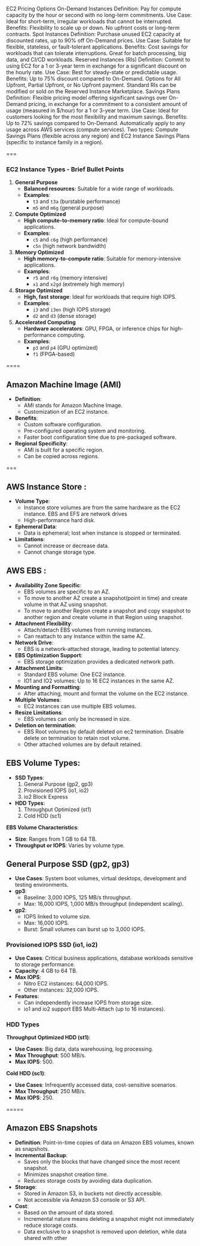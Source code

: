 EC2 Pricing Options
On-Demand Instances
Definition: Pay for compute capacity by the hour or second with no long-term commitments.
Use Case: Ideal for short-term, irregular workloads that cannot be interrupted.
Benefits:
Flexibility to scale up or down.
No upfront costs or long-term contracts.
Spot Instances
Definition: Purchase unused EC2 capacity at discounted rates, up to 90% off On-Demand prices.
Use Case: Suitable for flexible, stateless, or fault-tolerant applications.
Benefits:
Cost savings for workloads that can tolerate interruptions.
Great for batch processing, big data, and CI/CD workloads.
Reserved Instances (RIs)
Definition: Commit to using EC2 for a 1 or 3-year term in exchange for a significant discount on the hourly rate.
Use Case: Best for steady-state or predictable usage.
Benefits:
Up to 75% discount compared to On-Demand.
Options for All Upfront, Partial Upfront, or No Upfront payment.
Standard RIs can be modified or sold on the Reserved Instance Marketplace.
Savings Plans
Definition: Flexible pricing model offering significant savings over On-Demand pricing, in exchange for a commitment to a consistent amount of usage (measured in $/hour) for a 1 or 3-year term.
Use Case: Ideal for customers looking for the most flexibility and maximum savings.
Benefits:
Up to 72% savings compared to On-Demand.
Automatically apply to any usage across AWS services (compute services).
Two types: Compute Savings Plans (flexible across any region) and EC2 Instance Savings Plans (specific to instance family in a region).

===
### EC2 Instance Types - Brief Bullet Points

1. **General Purpose**
    - **Balanced resources**: Suitable for a wide range of workloads.
    - **Examples**:
        - `t3` and `t3a` (burstable performance)
        - `m5` and `m6g` (general purpose)
2. **Compute Optimized**
    - **High compute-to-memory ratio**: Ideal for compute-bound applications.
    - **Examples**:
        - `c5` and `c6g` (high performance)
        - `c5n` (high network bandwidth)
3. **Memory Optimized**
    - **High memory-to-compute ratio**: Suitable for memory-intensive applications.
    - **Examples**:
        - `r5` and `r6g` (memory intensive)
        - `x1` and `x2gd` (extremely high memory)
4. **Storage Optimized**
    - **High, fast storage**: Ideal for workloads that require high IOPS.
    - **Examples**:
        - `i3` and `i3en` (high IOPS storage)
        - `d2` and `d3` (dense storage)
5. **Accelerated Computing**
    - **Hardware accelerators**: GPU, FPGA, or inference chips for high-performance computing.
    - **Examples**:
        - `p3` and `p4` (GPU optimized)
        - `f1` (FPGA-based)



====
## Amazon Machine Image (AMI)

- **Definition**:
    - AMI stands for Amazon Machine Image.
    - Customization of an EC2 instance.
- **Benefits**:
    - Custom software configuration.
    - Pre-configured operating system and monitoring.
    - Faster boot configuration time due to pre-packaged software.
- **Regional Specificity**:
    - AMI is built for a specific region.
    - Can be copied across regions.


===
## **AWS Instance Store :**

- **Volume Type**:
    - Instance store volumes are from the same hardware as the EC2 instance. EBS and EFS are network drives
    - High-performance hard disk.
- **Ephemeral Data**:
    - Data is ephemeral; lost when instance is stopped or terminated.
- **Limitations**:
    - Cannot increase or decrease data.
    - Cannot change storage type.

## **AWS EBS :**

- **Availability Zone Specific**:
    - EBS volumes are specific to an AZ.
    - To move to another AZ  create a snapshot(point in time) and create volume in that AZ using snapshot.
    - To move to another Region  create a snapshot and copy snapshot to another region and create volume in that Region using snapshot.
- **Attachment Flexibility**:
    - Attach/detach EBS volumes from running instances.
    - Can reattach to any instance within the same AZ.
- **Network Drive**:
    - EBS is a network-attached storage, leading to potential latency.
- **EBS Optimization Support**:
    - EBS storage optimization provides a dedicated network path.
- **Attachment Limits**:
    - Standard EBS volume: One EC2 instance.
    - IO1 and IO2 volumes: Up to 16 EC2 instances in the same AZ.
- **Mounting and Formatting**:
    - After attaching, mount and format the volume on the EC2 instance.
- **Multiple Volumes**:
    - EC2 instances can use multiple EBS volumes.
- **Resize Limitations**:
    - EBS volumes can only be increased in size.
- **Deletion on termination**:
    - EBS Root volumes by default deleted on ec2 termination. Disable delete on termination to retain root volume.
    - Other attached volumes are by default retained.

## **EBS Volume Types**:

- **SSD Types**:
    1. General Purpose (gp2, gp3)
    2. Provisioned IOPS (io1, io2)
    3. io2 Block Express
- **HDD Types**:
    1. Throughput Optimized (st1)
    2. Cold HDD (sc1)

**EBS Volume Characteristics**:

- **Size**: Ranges from 1 GB to 64 TB.
- **Throughput or IOPS**: Varies by volume type.

## General Purpose SSD (gp2, gp3)

- **Use Cases**: System boot volumes, virtual desktops, development and testing environments.
- **gp3**:
    - Baseline: 3,000 IOPS, 125 MB/s throughput.
    - Max: 16,000 IOPS, 1,000 MB/s throughput (independent scaling).
- **gp2**:
    - IOPS linked to volume size.
    - Max: 16,000 IOPS.
    - Burst: Small volumes can burst up to 3,000 IOPS.

### Provisioned IOPS SSD (io1, io2)

- **Use Cases**: Critical business applications, database workloads sensitive to storage performance.
- **Capacity**: 4 GB to 64 TB.
- **Max IOPS**:
    - Nitro EC2 instances: 64,000 IOPS.
    - Other instances: 32,000 IOPS.
- **Features**:
    - Can independently increase IOPS from storage size.
    - io1 and io2 support EBS Multi-Attach (up to 16 instances).

### HDD Types

**Throughput Optimized HDD (st1)**:

- **Use Cases**: Big data, data warehousing, log processing.
- **Max Throughput**: 500 MB/s.
- **Max IOPS**: 500.

**Cold HDD (sc1)**:

- **Use Cases**: Infrequently accessed data, cost-sensitive scenarios.
- **Max Throughput**: 250 MB/s.
- **Max IOPS**: 250.

=====
## **Amazon EBS Snapshots**

- **Definition**: Point-in-time copies of data on Amazon EBS volumes, known as snapshots.
- **Incremental Backup**:
    - Saves only the blocks that have changed since the most recent snapshot.
    - Minimizes snapshot creation time.
    - Reduces storage costs by avoiding data duplication.
- **Storage**:
    - Stored in Amazon S3, in buckets not directly accessible.
    - Not accessible via Amazon S3 console or S3 API.
- **Cost**:
    - Based on the amount of data stored.
    - Incremental nature means deleting a snapshot might not immediately reduce storage costs.
    - Data exclusive to a snapshot is removed upon deletion, while data shared with other






